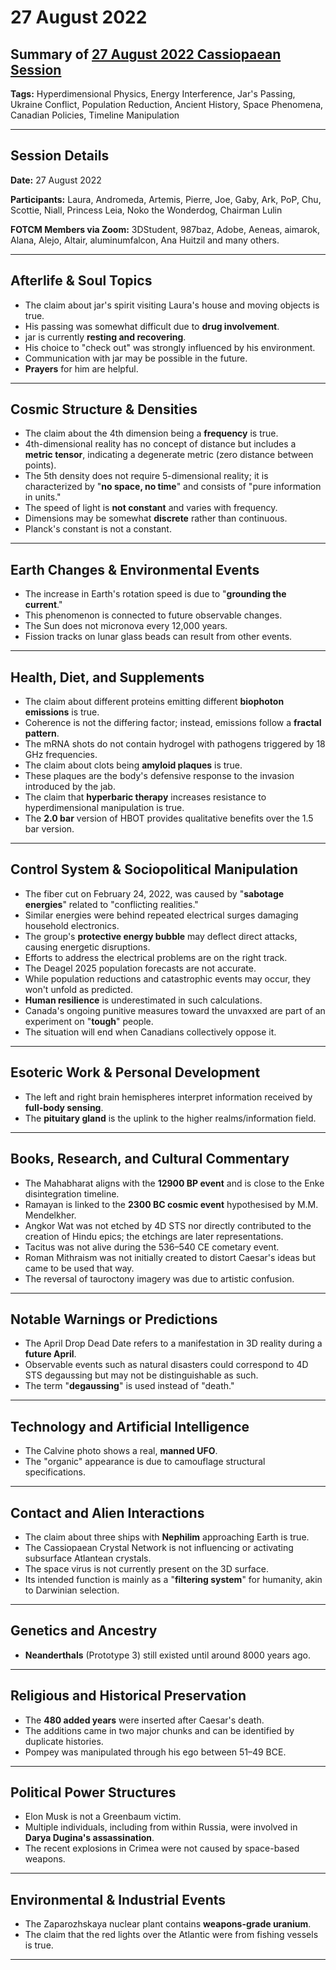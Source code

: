 # 27 August 2022

## Summary of [27 August 2022 Cassiopaean Session](https://cassiopaea.org/forum/threads/session-27-aug-2022.52414/)

**Tags:** Hyperdimensional Physics, Energy Interference, Jar's Passing, Ukraine Conflict, Population Reduction, Ancient History, Space Phenomena, Canadian Policies, Timeline Manipulation

---

## Session Details

**Date:** 27 August 2022

**Participants:** Laura, Andromeda, Artemis, Pierre, Joe, Gaby, Ark, PoP, Chu, Scottie, Niall, Princess Leia, Noko the Wonderdog, Chairman Lulin

**FOTCM Members via Zoom:** 3DStudent, 987baz, Adobe, Aeneas, aimarok, Alana, Alejo, Altair, aluminumfalcon, Ana Huitzil and many others.

---

## Afterlife & Soul Topics

- The claim about jar's spirit visiting Laura's house and moving objects is true.
- His passing was somewhat difficult due to **drug involvement**.
- jar is currently **resting and recovering**.
- His choice to "check out" was strongly influenced by his environment.
- Communication with jar may be possible in the future.
- **Prayers** for him are helpful.

---

## Cosmic Structure & Densities

- The claim about the 4th dimension being a **frequency** is true.
- 4th-dimensional reality has no concept of distance but includes a **metric tensor**, indicating a degenerate metric (zero distance between points).
- The 5th density does not require 5-dimensional reality; it is characterized by "**no space, no time**" and consists of "pure information in units."
- The speed of light is **not constant** and varies with frequency.
- Dimensions may be somewhat **discrete** rather than continuous.
- Planck's constant is not a constant.

---

## Earth Changes & Environmental Events

- The increase in Earth's rotation speed is due to "**grounding the current**."
- This phenomenon is connected to future observable changes.
- The Sun does not micronova every 12,000 years.
- Fission tracks on lunar glass beads can result from other events.

---

## Health, Diet, and Supplements

- The claim about different proteins emitting different **biophoton emissions** is true.
- Coherence is not the differing factor; instead, emissions follow a **fractal pattern**.
- The mRNA shots do not contain hydrogel with pathogens triggered by 18 GHz frequencies.
- The claim about clots being **amyloid plaques** is true.
- These plaques are the body's defensive response to the invasion introduced by the jab.
- The claim that **hyperbaric therapy** increases resistance to hyperdimensional manipulation is true.
- The **2.0 bar** version of HBOT provides qualitative benefits over the 1.5 bar version.

---

## Control System & Sociopolitical Manipulation

- The fiber cut on February 24, 2022, was caused by "**sabotage energies**" related to "conflicting realities."
- Similar energies were behind repeated electrical surges damaging household electronics.
- The group's **protective energy bubble** may deflect direct attacks, causing energetic disruptions.
- Efforts to address the electrical problems are on the right track.
- The Deagel 2025 population forecasts are not accurate.
- While population reductions and catastrophic events may occur, they won't unfold as predicted.
- **Human resilience** is underestimated in such calculations.
- Canada's ongoing punitive measures toward the unvaxxed are part of an experiment on "**tough**" people.
- The situation will end when Canadians collectively oppose it.

---

## Esoteric Work & Personal Development

- The left and right brain hemispheres interpret information received by **full-body sensing**.
- The **pituitary gland** is the uplink to the higher realms/information field.

---

## Books, Research, and Cultural Commentary

- The Mahabharat aligns with the **12900 BP event** and is close to the Enke disintegration timeline.
- Ramayan is linked to the **2300 BC cosmic event** hypothesised by M.M. Mendelkher.
- Angkor Wat was not etched by 4D STS nor directly contributed to the creation of Hindu epics; the etchings are later representations.
- Tacitus was not alive during the 536–540 CE cometary event.
- Roman Mithraism was not initially created to distort Caesar's ideas but came to be used that way.
- The reversal of tauroctony imagery was due to artistic confusion.

---

## Notable Warnings or Predictions

- The April Drop Dead Date refers to a manifestation in 3D reality during a **future April**.
- Observable events such as natural disasters could correspond to 4D STS degaussing but may not be distinguishable as such.
- The term "**degaussing**" is used instead of "death."

---

## Technology and Artificial Intelligence

- The Calvine photo shows a real, **manned UFO**.
- The "organic" appearance is due to camouflage structural specifications.

---

## Contact and Alien Interactions

- The claim about three ships with **Nephilim** approaching Earth is true.
- The Cassiopaean Crystal Network is not influencing or activating subsurface Atlantean crystals.
- The space virus is not currently present on the 3D surface.
- Its intended function is mainly as a "**filtering system**" for humanity, akin to Darwinian selection.

---

## Genetics and Ancestry

- **Neanderthals** (Prototype 3) still existed until around 8000 years ago.

---

## Religious and Historical Preservation

- The **480 added years** were inserted after Caesar's death.
- The additions came in two major chunks and can be identified by duplicate histories.
- Pompey was manipulated through his ego between 51–49 BCE.

---

## Political Power Structures

- Elon Musk is not a Greenbaum victim.
- Multiple individuals, including from within Russia, were involved in **Darya Dugina's assassination**.
- The recent explosions in Crimea were not caused by space-based weapons.

---

## Environmental & Industrial Events

- The Zaparozhskaya nuclear plant contains **weapons-grade uranium**.
- The claim that the red lights over the Atlantic were from fishing vessels is true.

---

